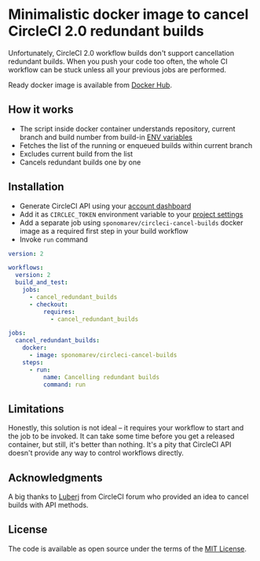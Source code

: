 # Minimalistic docker image to cancel CircleCI 2.0 redundant builds

Unfortunately, CircleCI 2.0 workflow builds don't support cancellation redundant builds. When you push your code too often, the whole CI workflow can be stuck unless all your previous jobs are performed.

Ready docker image is available from [Docker Hub](https://hub.docker.com/r/sponomarev/circleci-cancel-builds/).

## How it works

- The script inside docker container understands repository, current branch and build number from build-in [ENV variables](https://circleci.com/docs/2.0/env-vars/#circleci-built-in-environment-variables)
- Fetches the list of the running or enqueued builds within current branch
- Excludes current build from the list
- Cancels redundant builds one by one

## Installation

- Generate CircleCI API using your [account dashboard](https://circleci.com/account/api)
- Add it as `CIRCLEC_TOKEN` environment variable to your [project settings](https://circleci.com/docs/2.0/env-vars/#setting-an-environment-variable-in-a-project)
- Add a separate job using `sponomarev/circleci-cancel-builds` docker image as a required first step in your build workflow
- Invoke `run` command 

```yml
version: 2

workflows:
  version: 2
  build_and_test:
    jobs:
      - cancel_redundant_builds
      - checkout:
          requires:
            - cancel_redundant_builds

jobs:
  cancel_redundant_builds:
    docker:
      - image: sponomarev/circleci-cancel-builds
    steps:
      - run:
          name: Cancelling redundant builds
          command: run
``` 

## Limitations

Honestly, this solution is not ideal – it requires your workflow to start and the job to be invoked. It can take some time before you get a released container, but still, it's better than nothing. It's a pity that CircleCI API doesn't provide any way to control workflows directly.

## Acknowledgments

A big thanks to [Luberj](https://discuss.circleci.com/u/lumberj) from CircleCI forum who provided an idea to cancel builds with API methods.

## License

The code is available as open source under the terms of the [MIT License](http://opensource.org/licenses/MIT).